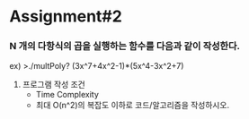 # Assignment#2

### N 개의 다항식의 곱을 실행하는 함수를 다음과 같이 작성한다.

ex)
    >./multPoly? (3x^7+4x^2-1)*(5x^4-3x^2+7)

1. 프로그램 작성 조건
    - Time Complexity
    - 최대 O(n^2)의 복잡도 이하로 코드/알고리즘을 작성하시오.